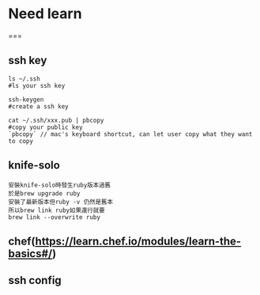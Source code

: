 
# Need learn
===
## ssh key
```
ls ~/.ssh 
#ls your ssh key

ssh-keygen
#create a ssh key

cat ~/.ssh/xxx.pub | pbcopy
#copy your public key
`pbcopy` // mac's keyboard shortcut, can let user copy what they want to copy
```
## knife-solo
```
安裝knife-solo時發生ruby版本過舊
於是brew upgrade ruby
安裝了最新版本但ruby -v 仍然是舊本
所以brew link ruby如果還行就要
brew link --overwrite ruby
```

## chef(https://learn.chef.io/modules/learn-the-basics#/)

## ssh config
